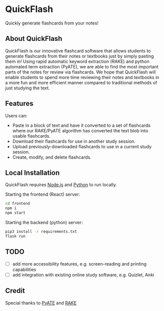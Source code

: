 # QuickFlash

Quickly generate flashcards from your notes!

## About QuickFlash

QuickFlash is our innovative flashcard software that allows students to generate flashcards from their notes or textbooks just by simply pasting them in! Using rapid automatic keyword extraction (RAKE) and python automated term extraction (PyATE), we are able to find the most important parts of the notes for review via flashcards. We hope that QuickFlash will enable students to spend more time reviewing their notes and textbooks in a more fun and more efficient manner compared to traditional methods of just studying the text.

## Features

Users can:
* Paste in a block of text and have it converted to a set of flashcards where our RAKE/PyATE algorithm has converted the text blob into usable flashcards.
* Download their flashcards for use in another study session.
* Upload previously-downloaded flashcards to use in a current study session.
* Create, modify, and delete flashcards.

## Local Installation

QuickFlash requires [Node.js](https://nodejs.org/) and [Python](https://www.python.org/) to run locally.

Starting the frontend (React) server:

```sh
cd frontend
npm i
npm start
```
Starting the backend (python) server:

```sh
pip3 install -r requirements.txt
flask run
```

## TODO

- [ ] add more accessibility features, e.g. screen-reading and printing capabilities
- [ ] add integration with existing online study software, e.g. Quizlet, Anki

## Credit

Special thanks to [PyATE](https://github.com/kevinlu1248/pyate) and [RAKE](https://github.com/csurfer/rake-nltk)